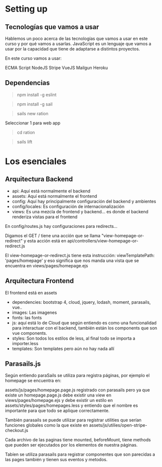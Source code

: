 # Setting up

## Tecnologías que vamos a usar

Hablemos un poco acerca de las tecnologías que vamos a usar en este curso y por qué vamos a usarlas. JavaScript es un lenguaje que vamos a usar por la capacidad que tiene de adaptarse a distintos proyectos.

En este curso vamos a usar:

ECMA Script
NodeJS
Stripe
VueJS
Mailgun
Heroku

## Dependencias

> npm install -g eslint

> npm install -g sail

> sails new ration

Seleccionar 1 para web app

> cd ration

> sails lift

# Los esenciales

## Arquitectura Backend

- api: Aquí está normalmente el backend
- assets: Aquí está normalmente el frontend
- config: Aquí hay principalmente configuración del backend y ambientes
- config/locales: Es configuración de internacionalización
- views: Es una mezcla de frontend y backend... es donde el backend renderiza vistas para el frontend

En config/routes.js hay configuraciones para redirects...

Digamos el GET / tiene una acción que se llama "view-homepage-or-redirect" y esta acción está en api/controllers/view-homepage-or-redirect.js

El view-homepage-or-redirect.js tiene esta instrucción: viewTemplatePath: 'pages/homepage' y eso significa que nos manda una vista que se encuentra en views/pages/homepage.ejs

## Arquitectura Frontend

El frontend está en assets

- dependencies: bootstrap 4, cloud, jquery, lodash, moment, parasails, vue..
- images: Las imagenes
- fonts: las fonts
- js: aquí está lo de Cloud que según entiendo es como una funcionalidad para interactuar con el backend, también están los components que son vue components.
- styles: Son todos los estilos de less, al final todo se importa a importer.less
- templates: Son templates pero aún no hay nada allí

## Parasails.js

Según entiendo paraSails se utiliza para registra páginas, por ejemplo el homepage se encuentra en:

assets/js/pages/homepage.page.js registrado con parasails pero ya que existe un homepage.page.js debe existir una view en views/pages/homepage.ejs y debe existir un estilo en assets/styles/pages/homepages.less y entiendo que el nombre es importante para que todo se aplique correctamente.

También parasails se puede utilizar para registrar utilities que serían funciones globales como la que existe en assets/js/utilies/open-stripe-checkout.js

Cada archivo de las paginas tiene mounted, beforeMount, tiene methods que pueden ser ejecutados por los elementos de nuestra páginas.

Tabíen se utiliza parasails para registrar componentes que son parecidas a las pages también y tienen sus eventos y metodos.
